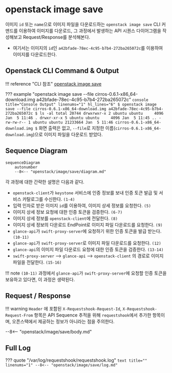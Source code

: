 # openstack image save

이미지 `id` 또는 `name`으로 이미지 파일을 다운로드하는 `openstack image save` CLI 커맨드를 이용하여 이미지를 다운로드, 그 과정에서 발생하는 API 시퀀스 다이어그램을 작성해보고 Request/Response를 분석해본다.  

* 여기서는 이미지의 `id`인 `a42bfade-78ec-4c95-b7b4-272ba265072c`를 이용하여 이미지를 다운로드한다.


## Openstack CLI Command & Output

!!! reference "CLI 참조"
    [openstack image save](https://docs.openstack.org/python-openstackclient/zed/cli/command-objects/image-v2.html#image-save)

??? example "openstack image save --file cirros-0.6.1-x86_64-download.img a42bfade-78ec-4c95-b7b4-272ba265072c"
    ``` console title="Console Output" linenums="1" hl_lines="6"
    $ openstack image save --file cirros-0.6.1-x86_64-download.img a42bfade-78ec-4c95-b7b4-272ba265072c
    $ ls -al
    total 20744
    drwxrwxr-x 2 ubuntu ubuntu     4096 Jan  5 11:46 .
    drwxr-xr-x 5 ubuntu ubuntu     4096 Jan  5 11:45 ..
    -rw-rw-r-- 1 ubuntu ubuntu 21233664 Jan  5 11:46 cirros-0.6.1-x86_64-download.img
    $
    ```
    화면 출력은 없고, `--file`로 지정한 이름(`cirros-0.6.1-x86_64-download.img`)으로 이미지 파일을 다운로드 받았다.  

## Sequence Diagram

``` mermaid
sequenceDiagram
    autonumber
    --8<-- "openstack/image/save/diagram.md"
```

각 과정에 대한 간략한 설명은 다음과 같다.   

- `openstack-client`가 `keystone` 서비스에 인증 정보를 보내 인증 토큰 발급 및 서비스 카탈로그를 수신한다. `(1-4)`  
- 입력 인자로 받은 이미지 `id`를 이용하여, 이미지 상세 정보를 요청한다. `(5)`  
- 이미지 상세 정보 요청에 대한 인증 토큰을 검증한다. `(6-7)`  
- 이미지 상세 정보를 `openstack-client`에 전달한다. `(8)`  
- 이미지 상세 정보의 다운로드 EndPoint로 이미지 파일 다운로드를 요청한다. `(9)`  
- `glance-api`가 `swift-proxy-server`에 요청하기 위한 인증 토큰을 발급 받는다. `(10-11)`  
- `glance-api`가 `swift-proxy-server`로 이미지 파일 다운로드를 요청한다. `(12)`  
- `glance-api`의 이미지 파일 다운로드 요청에 대한 인증 토큰을 검증한다. `(13-14)`  
- `swift-proxy-server` --> `glance-api` --> `openstack-client` 의 경로로 이미지 파일을 전달한다. `(15-16)`  

!!! note
    `(10-11)` 과정에서 `glance-api`가 `swift-proxy-server`에 요청할 인증 토큰을 보유하고 있다면, 이 과정은 생략된다.  


## Request / Response

!!! warning
    `Header` 에 포함된 `X-Requestshook-Request-Id`, `X-Requestshook-Request-From` 항목은 API Sequence 추적을 위해 `requestshook`에서 추가한 항목이며, 오픈스택에서 제공하는 정보가 아니라는 점을 주의한다.    

--8<-- "openstack/image/save/body.md"

## Full Log

??? quote "/var/log/requestshook/requestshook.log"
    ``` text title="" linenums="1"
    --8<-- "openstack/image/save/log.md"
    ```
